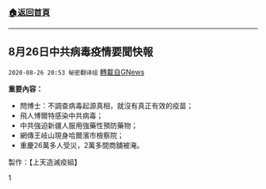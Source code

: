 ###  [:house:返回首頁](https://github.com/ourhimalayas/txt)
---

## 8月26日中共病毒疫情要聞快報
`2020-08-26 20:53 秘密翻译组` [轉載自GNews](https://gnews.org/zh-hant/319179/)

**重要內容：**

- 閆博士：不調查病毒起源真相，就沒有真正有效的疫苗；
- 飛人博爾特感染中共病毒；
- 中共強迫新疆人服用強藥性預防藥物；
- 網傳王岐山現身哈爾濱市檢察院；
- 重慶26萬多人受災，2萬多間商舖被淹。




製作：【上天造滅疫組】

1
